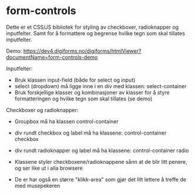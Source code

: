 # form-controls

Dette er et CSS/JS bibliotek for styling av checkboxer, radioknapper og inputfelter.
Samt for å formattere og begrense hvilke tegn som skal tillates inputfelter.

Demo:
https://dev4.digiforms.no/digiforms/htmlViewer?documentName=form-controls-demo

Inputfelter:
- Bruk klassen input-field (både for select og input)
- select (dropdown) må ligge inne i en div med klassen: select-container
- Bruk forskjellige klasser og kombinasjoner av klasser for å styre formatteringen og hvilke tegn som skal tillates (se demo)

Checkboxer og radioknapper:
- Groupbox må ha klassen control-container
- div rundt checkbox og label må ha klassene: control-container checkbox
- div rundt radioknapper og label må ha klassene: control-container radio

- Klassene styler checkboxene/radioknappene sånn at de blir litt penere, og ser like ut i alla browsere
- De er har også en større "klikk-area" som gjør det litt lettere å treffe de med musepekeren
